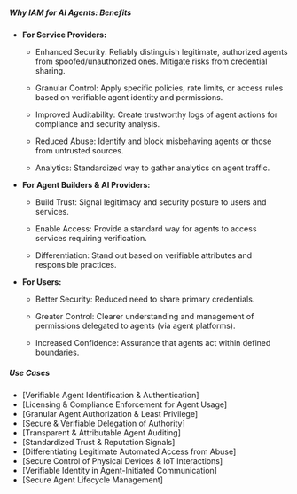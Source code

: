 
##### Why IAM for AI Agents: Benefits


- **For Service Providers:**
    

	- Enhanced Security: Reliably distinguish legitimate, authorized agents from spoofed/unauthorized ones. Mitigate risks from credential sharing.
    
	- Granular Control: Apply specific policies, rate limits, or access rules based on verifiable agent identity and permissions.
    
	- Improved Auditability: Create trustworthy logs of agent actions for compliance and security analysis.
    
	- Reduced Abuse: Identify and block misbehaving agents or those from untrusted sources.
    
	- Analytics: Standardized way to gather analytics on agent traffic.
    

- **For Agent Builders & AI Providers:**
    

	- Build Trust: Signal legitimacy and security posture to users and services.
    
	- Enable Access: Provide a standard way for agents to access services requiring verification.
    
	- Differentiation: Stand out based on verifiable attributes and responsible practices.
    

- **For Users:**
    

	- Better Security: Reduced need to share primary credentials.
    
	- Greater Control: Clearer understanding and management of permissions delegated to agents (via agent platforms).


	- Increased Confidence: Assurance that agents act within defined boundaries.


##### Use Cases
- [Verifiable Agent Identification & Authentication]
- [Licensing & Compliance Enforcement for Agent Usage]
- [Granular Agent Authorization & Least Privilege]
- [Secure & Verifiable Delegation of Authority]
- [Transparent & Attributable Agent Auditing]
- [Standardized Trust & Reputation Signals]
- [Differentiating Legitimate Automated Access from Abuse]
- [Secure Control of Physical Devices & IoT Interactions]
- [Verifiable Identity in Agent-Initiated Communication]
- [Secure Agent Lifecycle Management]